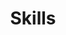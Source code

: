 ---
widget: featurette
headless: true
weight: 80
title: Skills
subtitle: null
feature:
  - description: 80%
    icon: java
    icon_pack: custom
    name: Java
  - description: 80%
    icon: mysql
    icon_pack: custom
    name: MySQL
  - description: 60%
    icon: nginx
    icon_pack: custom
    name: Nginx
  - description: 60%
    icon: springboot
    icon_pack: custom
    name: SpringBoot
  - description: 60%
    icon: git
    icon_pack: custom
    name: Git
  - description: 60%
    icon: docker
    icon_pack: custom
    name: Docker
  - description: 60%
    icon: html5
    icon_pack: custom
    name: HTML5
  - description: 60%
    icon: css3
    icon_pack: custom
    name: CSS3
  - description: 60%
    icon: vue
    icon_pack: custom
    name: Vue
widget_id: RECENT-POSTS
---
